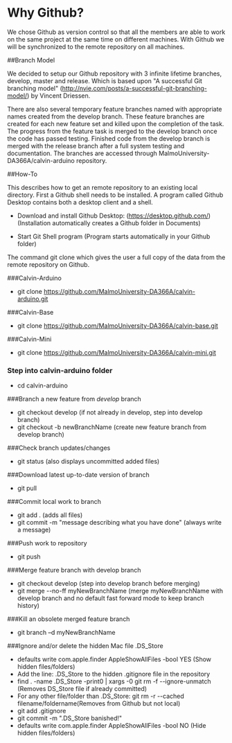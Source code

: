 # Why Github?

We chose Github as version control so that all the members are able to work on the same project at the same time on different machines. With Github we will be synchronized to the remote repository on all machines.

##Branch Model

We decided to setup our Github repository with 3 infinite lifetime branches, develop, master and release. Which is based upon "A successful Git branching model" (<http://nvie.com/posts/a-successful-git-branching-model/>) by Vincent Driessen.

There are also several temporary feature branches named with appropriate names created from the develop branch. These feature branches are created for each new feature set and killed upon the completion of the task. The progress from the feature task is merged to the develop branch once the code has passed testing. Finished code from the develop branch is merged with the release branch after a full system testing and documentation. The branches are accessed through MalmoUniversity-DA366A/calvin-arduino repository.

##How-To

This describes how to get an remote repository to an existing local directory. First a Github shell needs to be installed. A program called Github Desktop contains both a desktop client and a shell.

* Download and install Github Desktop: (https://desktop.github.com/) (Installation automatically creates a Github folder in Documents)

* Start Git Shell program (Program starts automatically in your Github folder)

The command git clone which gives the user a full copy of the data from the remote repository on Github.

###Calvin-Arduino
* git clone https://github.com/MalmoUniversity-DA366A/calvin-arduino.git

###Calvin-Base
* git clone https://github.com/MalmoUniversity-DA366A/calvin-base.git

###Calvin-Mini
* git clone https://github.com/MalmoUniversity-DA366A/calvin-mini.git

### Step into calvin-arduino folder
* cd calvin-arduino

###Branch a new feature from _develop_ branch
* git checkout develop (if not already in develop, step into develop branch)
* git checkout -b newBranchName (create new feature branch from develop branch)

###Check branch updates/changes
* git status (also displays uncommitted added files)

###Download latest up-to-date version of branch
* git pull

###Commit local work to branch
* git add . (adds all files)
* git commit -m "message describing what you have done" (always write a message)

###Push work to repository
* git push

###Merge feature branch with develop branch
* git checkout develop (step into develop branch before merging)
* git merge --no-ff myNewBranchName (merge myNewBranchName with develop branch and no default fast forward mode to keep branch history)

###Kill an obsolete merged feature branch
* git branch –d myNewBranchName

###Ignore and/or delete the hidden Mac file .DS_Store
* defaults write com.apple.finder AppleShowAllFiles -bool YES (Show hidden files/folders)
* Add the line: .DS_Store to the hidden .gitignore file in the repository
* find . -name .DS_Store -print0 | xargs -0 git rm -f --ignore-unmatch (Removes DS_Store file if already committed)
* For any other file/folder than .DS_Store: git rm -r --cached filename/foldername(Removes from Github but not local)
* git add .gitignore 
* git commit -m ".DS_Store banished!"
* defaults write com.apple.finder AppleShowAllFiles -bool NO (Hide hidden files/folders)
